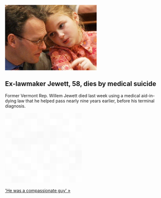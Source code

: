 
![Ex-lawmaker Jewett, 58, dies by medical suicide](./20220122055839.png)
## Ex-lawmaker Jewett, 58, dies by medical suicide

Former Vermont Rep. Willem Jewett died last week using a medical aid-in-dying law that he helped pass nearly nine years earlier, before his terminal diagnosis.

![pic](../square_bg.png)

['He was a compassionate guy' »](https://www.yahoo.com/news/ex-lawmaker-dies-using-medical-042719030.html)

